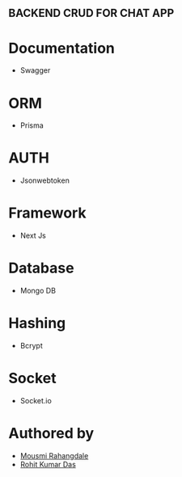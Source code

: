 ## BACKEND CRUD FOR CHAT APP

# Documentation

- Swagger

# ORM

- Prisma

# AUTH

- Jsonwebtoken

# Framework

- Next Js

# Database

- Mongo DB

# Hashing

- Bcrypt

# Socket

- Socket.io

# Authored by 

- [Mousmi Rahangdale](https://github.com/mousmi-23)
- [Rohit Kumar Das](https://github.com/rohitdas13595)
